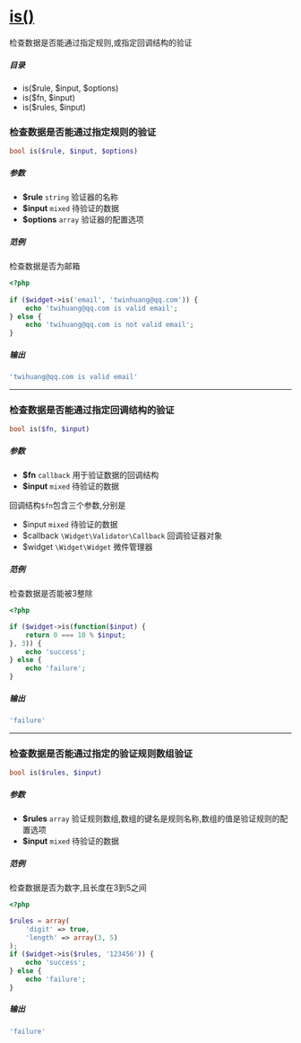 [is()](http://twinh.github.com/widget/api/is)
=============================================

检查数据是否能通过指定规则,或指定回调结构的验证

##### 目录
* is($rule, $input, $options)
* is($fn, $input)
* is($rules, $input)

### 检查数据是否能通过指定规则的验证
```php
bool is($rule, $input, $options)
```

##### 参数
* **$rule** `string` 验证器的名称
* **$input** `mixed` 待验证的数据
* **$options** `array` 验证器的配置选项

##### 范例
检查数据是否为邮箱

```php
<?php
 
if ($widget->is('email', 'twinhuang@qq.com')) {
    echo 'twihuang@qq.com is valid email';
} else {
    echo 'twihuang@qq.com is not valid email';
}
```
##### 输出
```php
'twihuang@qq.com is valid email'
```
- - - -

### 检查数据是否能通过指定回调结构的验证
```php
bool is($fn, $input)
```

##### 参数
* **$fn** `callback` 用于验证数据的回调结构
* **$input** `mixed` 待验证的数据


回调结构`$fn`包含三个参数,分别是
* $input `mixed` 待验证的数据
* $callback `\Widget\Validator\Callback` 回调验证器对象
* $widget `\Widget\Widget` 微件管理器

##### 范例
检查数据是否能被3整除

```php
<?php

if ($widget->is(function($input) {
    return 0 === 10 % $input;
}, 3)) {
    echo 'success';
} else {
    echo 'failure';
}
```
##### 输出
```php
'failure'
```
- - - -

### 检查数据是否能通过指定的验证规则数组验证
```php
bool is($rules, $input)
```

##### 参数
* **$rules** `array` 验证规则数组,数组的键名是规则名称,数组的值是验证规则的配置选项
* **$input** `mixed` 待验证的数据

##### 范例
检查数据是否为数字,且长度在3到5之间

```php
<?php

$rules = array(
    'digit' => true,
    'length' => array(3, 5)
);
if ($widget->is($rules, '123456')) {
    echo 'success';
} else {
    echo 'failure';
}
```
##### 输出
```php
'failure'
```
